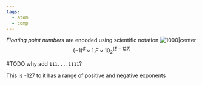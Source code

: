 ```yaml
---
tags:
  - atom
  - comp
---
```

*Floating point numbers* are encoded using scientific notation
![1000|center](floating-points.excalidraw)
$$(-1)^S \times 1.F \times 10_{2}^{(E - 127)}$$

#TODO why add `111....1111`?

This is -127 to it has a range of positive and negative exponents